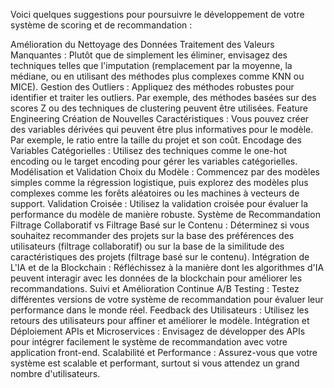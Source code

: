 Voici quelques suggestions pour poursuivre le développement de votre système de scoring et de recommandation :

Amélioration du Nettoyage des Données
Traitement des Valeurs Manquantes : Plutôt que de simplement les éliminer, envisagez des techniques telles que l'imputation (remplacement par la moyenne, la médiane, ou en utilisant des méthodes plus complexes comme KNN ou MICE).
Gestion des Outliers : Appliquez des méthodes robustes pour identifier et traiter les outliers. Par exemple, des méthodes basées sur des scores Z ou des techniques de clustering peuvent être utilisées.
Feature Engineering
Création de Nouvelles Caractéristiques : Vous pouvez créer des variables dérivées qui peuvent être plus informatives pour le modèle. Par exemple, le ratio entre la taille du projet et son coût.
Encodage des Variables Catégorielles : Utilisez des techniques comme le one-hot encoding ou le target encoding pour gérer les variables catégorielles.
Modélisation et Validation
Choix du Modèle : Commencez par des modèles simples comme la régression logistique, puis explorez des modèles plus complexes comme les forêts aléatoires ou les machines à vecteurs de support.
Validation Croisée : Utilisez la validation croisée pour évaluer la performance du modèle de manière robuste.
Système de Recommandation
Filtrage Collaboratif vs Filtrage Basé sur le Contenu : Déterminez si vous souhaitez recommander des projets sur la base des préférences des utilisateurs (filtrage collaboratif) ou sur la base de la similitude des caractéristiques des projets (filtrage basé sur le contenu).
Intégration de L'IA et de la Blockchain : Réfléchissez à la manière dont les algorithmes d'IA peuvent interagir avec les données de la blockchain pour améliorer les recommandations.
Suivi et Amélioration Continue
A/B Testing : Testez différentes versions de votre système de recommandation pour évaluer leur performance dans le monde réel.
Feedback des Utilisateurs : Utilisez les retours des utilisateurs pour affiner et améliorer le modèle.
Intégration et Déploiement
APIs et Microservices : Envisagez de développer des APIs pour intégrer facilement le système de recommandation avec votre application front-end.
Scalabilité et Performance : Assurez-vous que votre système est scalable et performant, surtout si vous attendez un grand nombre d'utilisateurs.